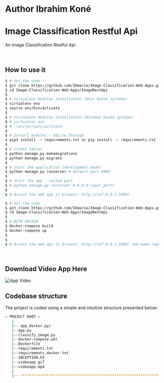 # Author Ibrahim Koné 
# Image Classification Restful Api

An Image Classification Restful Api .

<br />

## How to use it

```bash
$ # Get the code
$ git clone https://github.com/Ibmaria/Image-Classification-Web-Apps.git
$ cd Image-Classification-Web-Apps/ImageRestApi
$
$ # Virtualenv modules installation (Unix based systems)
$ virtualenv env
$ source env/bin/activate
$
$ # Virtualenv modules installation (Windows based systems)
$ # virtualenv env
$ # .\env\Scripts\activate
$
$ # Install modules - SQLite Storage
$ pip3 install -r requirements.txt or pip install -r requirements.txt
$
$ # Create tables
$ python manage.py makemigrations
$ python manage.py migrate
$
$ # Start the application (development mode)
$ python manage.py runserver # default port 8000
$
$ # Start the app - custom port
$ # python manage.py runserver 0.0.0.0:<your_port>
$
$ # Access the web app in browser: http://127.0.0.1:5000/
```

```bash
$ # Get the code
$ git clone https://github.com/Ibmaria/Image-Classification-Web-Apps.git
$ cd Image-Classification-Web-Apps/ImageRestApi
$
$ # WITH DOCKER
$ docker-compose build
$ docker-compose up
$
$
$ # Access the web api in browser: http://127.0.0.1:5000/ and make requests
```



<br />


## Download Video App Here
![App Video](https://github.com/Ibmaria/Image-Classification-Web-Apps/blob/master/ImageRestApi/videoapp.gif)


## Codebase structure

The project is coded using a simple and intuitive structure presented below:

```bash
< PROJECT ROOT >
   |
   |-- app_docker.py/                              
   |--app.py
   |--classify_image.py  
   |--docker-compose.yml                      
   |--Dockerfile              
   |--requirements.txt
   |--requirements_docker.txt  
   |--INCEPTION.h5
   |--videoapp.gif
   |--videoapp.mp4
   |
   |-- ************************************************************************
```

<br />





